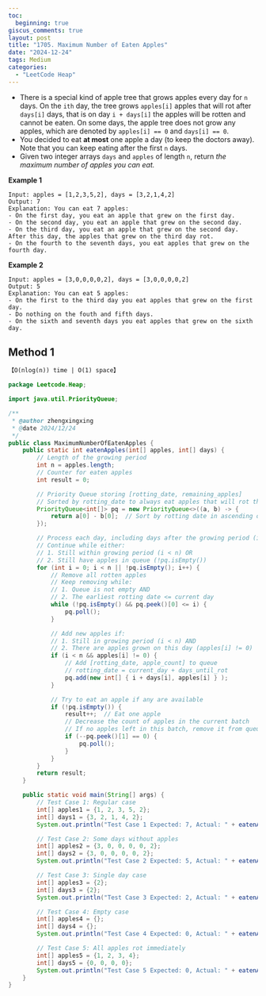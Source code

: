 ```yaml
---
toc:
  beginning: true
giscus_comments: true
layout: post
title: "1705. Maximum Number of Eaten Apples"
date: "2024-12-24"
tags: Medium
categories:
  - "LeetCode Heap"
---
```



- There is a special kind of apple tree that grows apples every day for `n` days. On the `ith` day, the tree grows `apples[i]` apples that will rot after `days[i]` days, that is on day `i + days[i]` the apples will be rotten and cannot be eaten. On some days, the apple tree does not grow any apples, which are denoted by `apples[i] == 0` and `days[i] == 0`.
- You decided to eat **at most** one apple a day (to keep the doctors away). Note that you can keep eating after the first `n` days.
- Given two integer arrays `days` and `apples` of length `n`, return *the maximum number of apples you can eat.*

**Example 1**

```
Input: apples = [1,2,3,5,2], days = [3,2,1,4,2]
Output: 7
Explanation: You can eat 7 apples:
- On the first day, you eat an apple that grew on the first day.
- On the second day, you eat an apple that grew on the second day.
- On the third day, you eat an apple that grew on the second day. After this day, the apples that grew on the third day rot.
- On the fourth to the seventh days, you eat apples that grew on the fourth day.
```

**Example 2**

```
Input: apples = [3,0,0,0,0,2], days = [3,0,0,0,0,2]
Output: 5
Explanation: You can eat 5 apples:
- On the first to the third day you eat apples that grew on the first day.
- Do nothing on the fouth and fifth days.
- On the sixth and seventh days you eat apples that grew on the sixth day.
```

## Method 1

```tex
【O(nlog(n)) time | O(1) space】
```

```java
package Leetcode.Heap;

import java.util.PriorityQueue;

/**
 * @author zhengxingxing
 * @date 2024/12/24
 */
public class MaximumNumberOfEatenApples {
    public static int eatenApples(int[] apples, int[] days) {
        // Length of the growing period
        int n = apples.length;
        // Counter for eaten apples
        int result = 0;

        // Priority Queue storing [rotting_date, remaining_apples]
        // Sorted by rotting_date to always eat apples that will rot the earliest
        PriorityQueue<int[]> pq = new PriorityQueue<>((a, b) -> {
            return a[0] - b[0];  // Sort by rotting date in ascending order
        });

        // Process each day, including days after the growing period (i >= n)
        // Continue while either:
        // 1. Still within growing period (i < n) OR
        // 2. Still have apples in queue (!pq.isEmpty())
        for (int i = 0; i < n || !pq.isEmpty(); i++) {
            // Remove all rotten apples
            // Keep removing while:
            // 1. Queue is not empty AND
            // 2. The earliest rotting date <= current day
            while (!pq.isEmpty() && pq.peek()[0] <= i) {
                pq.poll();
            }

            // Add new apples if:
            // 1. Still in growing period (i < n) AND
            // 2. There are apples grown on this day (apples[i] != 0)
            if (i < n && apples[i] != 0) {
                // Add [rotting_date, apple_count] to queue
                // rotting_date = current_day + days_until_rot
                pq.add(new int[] { i + days[i], apples[i] } );
            }

            // Try to eat an apple if any are available
            if (!pq.isEmpty()) {
                result++;  // Eat one apple
                // Decrease the count of apples in the current batch
                // If no apples left in this batch, remove it from queue
                if (--pq.peek()[1] == 0) {
                    pq.poll();
                }
            }
        }
        return result;
    }

    public static void main(String[] args) {
        // Test Case 1: Regular case
        int[] apples1 = {1, 2, 3, 5, 2};
        int[] days1 = {3, 2, 1, 4, 2};
        System.out.println("Test Case 1 Expected: 7, Actual: " + eatenApples(apples1, days1));

        // Test Case 2: Some days without apples
        int[] apples2 = {3, 0, 0, 0, 0, 2};
        int[] days2 = {3, 0, 0, 0, 0, 2};
        System.out.println("Test Case 2 Expected: 5, Actual: " + eatenApples(apples2, days2));

        // Test Case 3: Single day case
        int[] apples3 = {2};
        int[] days3 = {2};
        System.out.println("Test Case 3 Expected: 2, Actual: " + eatenApples(apples3, days3));

        // Test Case 4: Empty case
        int[] apples4 = {};
        int[] days4 = {};
        System.out.println("Test Case 4 Expected: 0, Actual: " + eatenApples(apples4, days4));

        // Test Case 5: All apples rot immediately
        int[] apples5 = {1, 2, 3, 4};
        int[] days5 = {0, 0, 0, 0};
        System.out.println("Test Case 5 Expected: 0, Actual: " + eatenApples(apples5, days5));
    }
}

```





